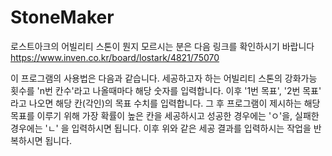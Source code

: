 # StoneMaker

로스트아크의 어빌리티 스톤이 뭔지 모르시는 분은 다음 링크를 확인하시기 바랍니다
https://www.inven.co.kr/board/lostark/4821/75070

이 프로그램의 사용법은 다음과 같습니다.
세공하고자 하는 어빌리티 스톤의 강화가능 횟수를 
'n번 칸수'라고 나올때마다 해당 숫자를 입력합니다.
이후 '1번 목표', '2번 목표' 라고 나오면 해당 칸(각인)의 목표 수치를 입력합니다.
그 후 프로그램이 제시하는 해당 목표를 이루기 위해 가장 확률이 높은 칸을 세공하시고
성공한 경우에는 'ㅇ'을, 실패한 경우에는 'ㄴ' 을 입력하시면 됩니다.
이후 위와 같은 세공 결과를 입력하시는 작업을 반복하시면 됩니다.

